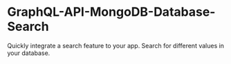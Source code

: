 # GraphQL-API-MongoDB-Database-Search
 Quickly integrate a search feature to your app. Search for different values in your database.
